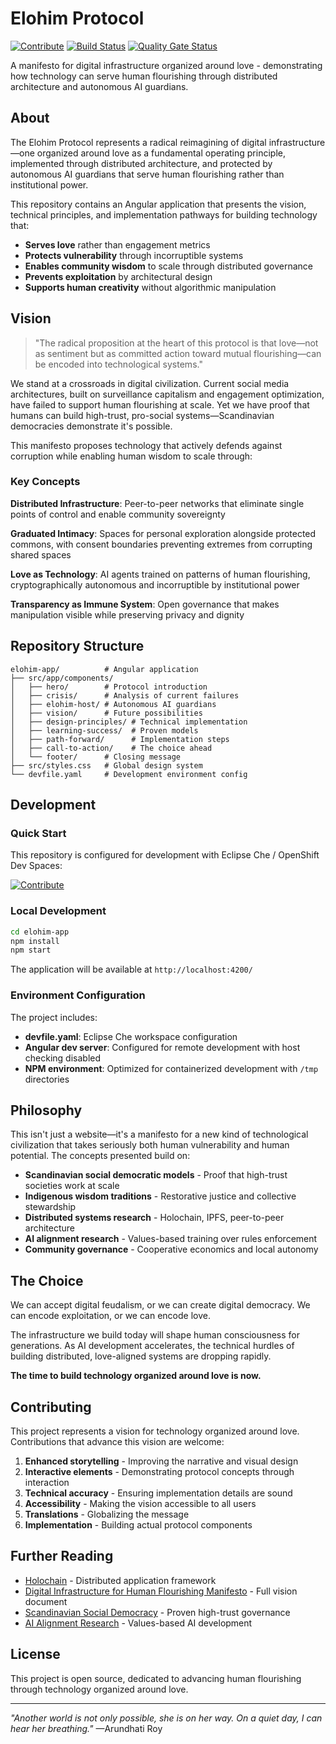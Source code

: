 # Elohim Protocol

[![Contribute](https://www.eclipse.org/che/contribute.svg)](https://code.ethosengine.com/#https://github.com/ethosengine/elohim) [![Build Status](https://jenkins.ethosengine.com/buildStatus/icon?job=elohim.host)](https://jenkins.ethosengine.com/job/elohim.host/) [![Quality Gate Status](https://sonarqube.ethosengine.com/api/project_badges/measure?project=elohim-app&metric=alert_status&token=sqb_3f2231b51de20f12dbf9974b5d17c7ceafeca988)](https://sonarqube.ethosengine.com/dashboard?id=elohim-app)

A manifesto for digital infrastructure organized around love - demonstrating how technology can serve human flourishing through distributed architecture and autonomous AI guardians.

## About

The Elohim Protocol represents a radical reimagining of digital infrastructure—one organized around love as a fundamental operating principle, implemented through distributed architecture, and protected by autonomous AI guardians that serve human flourishing rather than institutional power.

This repository contains an Angular application that presents the vision, technical principles, and implementation pathways for building technology that:

- **Serves love** rather than engagement metrics
- **Protects vulnerability** through incorruptible systems  
- **Enables community wisdom** to scale through distributed governance
- **Prevents exploitation** by architectural design
- **Supports human creativity** without algorithmic manipulation

## Vision

> "The radical proposition at the heart of this protocol is that love—not as sentiment but as committed action toward mutual flourishing—can be encoded into technological systems."

We stand at a crossroads in digital civilization. Current social media architectures, built on surveillance capitalism and engagement optimization, have failed to support human flourishing at scale. Yet we have proof that humans can build high-trust, pro-social systems—Scandinavian democracies demonstrate it's possible.

This manifesto proposes technology that actively defends against corruption while enabling human wisdom to scale through:

### Key Concepts

**Distributed Infrastructure**: Peer-to-peer networks that eliminate single points of control and enable community sovereignty

**Graduated Intimacy**: Spaces for personal exploration alongside protected commons, with consent boundaries preventing extremes from corrupting shared spaces

**Love as Technology**: AI agents trained on patterns of human flourishing, cryptographically autonomous and incorruptible by institutional power

**Transparency as Immune System**: Open governance that makes manipulation visible while preserving privacy and dignity

## Repository Structure

```
elohim-app/          # Angular application
├── src/app/components/
│   ├── hero/        # Protocol introduction
│   ├── crisis/      # Analysis of current failures
│   ├── elohim-host/ # Autonomous AI guardians
│   ├── vision/      # Future possibilities
│   ├── design-principles/ # Technical implementation
│   ├── learning-success/  # Proven models
│   ├── path-forward/      # Implementation steps
│   ├── call-to-action/    # The choice ahead
│   └── footer/      # Closing message
├── src/styles.css   # Global design system
└── devfile.yaml     # Development environment config
```

## Development

### Quick Start

This repository is configured for development with Eclipse Che / OpenShift Dev Spaces:

[![Contribute](https://www.eclipse.org/che/contribute.svg)](https://code.ethosengine.com/#https://github.com/ethosengine/elohim)

### Local Development

```bash
cd elohim-app
npm install
npm start
```

The application will be available at `http://localhost:4200/`

### Environment Configuration

The project includes:
- **devfile.yaml**: Eclipse Che workspace configuration
- **Angular dev server**: Configured for remote development with host checking disabled
- **NPM environment**: Optimized for containerized development with `/tmp` directories

## Philosophy

This isn't just a website—it's a manifesto for a new kind of technological civilization that takes seriously both human vulnerability and human potential. The concepts presented build on:

- **Scandinavian social democratic models** - Proof that high-trust societies work at scale
- **Indigenous wisdom traditions** - Restorative justice and collective stewardship
- **Distributed systems research** - Holochain, IPFS, peer-to-peer architecture
- **AI alignment research** - Values-based training over rules enforcement
- **Community governance** - Cooperative economics and local autonomy

## The Choice

We can accept digital feudalism, or we can create digital democracy.
We can encode exploitation, or we can encode love.

The infrastructure we build today will shape human consciousness for generations. As AI development accelerates, the technical hurdles of building distributed, love-aligned systems are dropping rapidly. 

**The time to build technology organized around love is now.**

## Contributing

This project represents a vision for technology organized around love. Contributions that advance this vision are welcome:

1. **Enhanced storytelling** - Improving the narrative and visual design
2. **Interactive elements** - Demonstrating protocol concepts through interaction
3. **Technical accuracy** - Ensuring implementation details are sound
4. **Accessibility** - Making the vision accessible to all users
5. **Translations** - Globalizing the message
6. **Implementation** - Building actual protocol components

## Further Reading

- [Holochain](https://holochain.org/) - Distributed application framework
- [Digital Infrastructure for Human Flourishing Manifesto](./elohim-app/src/app/components/) - Full vision document
- [Scandinavian Social Democracy](https://en.wikipedia.org/wiki/Nordic_model) - Proven high-trust governance
- [AI Alignment Research](https://www.anthropic.com/research) - Values-based AI development

## License

This project is open source, dedicated to advancing human flourishing through technology organized around love.

---

*"Another world is not only possible, she is on her way. On a quiet day, I can hear her breathing."* —Arundhati Roy